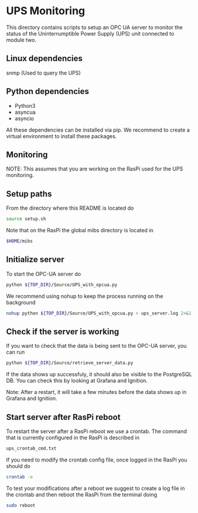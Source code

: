 # UPS Monitoring

This directory contains scripts to setup an OPC UA server
to monitor the status of the Uninterrumptible Power Supply (UPS)
unit connected to module two. 

## Linux dependencies

snmp (Used to query the UPS)

## Python dependencies

* Python3
* asyncua
* asyncio

All these dependencies can be installed via pip. We recommend
to create a virtual environment to install these packages.

## Monitoring

NOTE: This assumes that you are working on the RasPi used for 
the UPS monitoring. 

## Setup paths
From the directory where this README is located do

```bash
source setup.sh
```

Note that on the RasPi the global mibs directory
is located in

```bash
$HOME/mibs
```

## Initialize server

To start the OPC-UA server do 

```bash
python ${TOP_DIR}/Source/UPS_with_opcua.py
```

We recommend using nohup to keep the process running
on the background

```bash
nohup python ${TOP_DIR}/Source/UPS_with_opcua.py > ups_server.log 2>&1 &
```

## Check if the server is working

If you want to check that the data is being sent
to the OPC-UA server, you can run 

```bash
python ${TOP_DIR}/Source/retrieve_server_data.py
```

If the data shows up successfuly, it should also be visible 
to the PostgreSQL DB. You can check this by looking at Grafana
and Ignition. 

Note: After a restart, it will take a few minutes before the data
shows up in Grafana and Ignition. 


## Start server after RasPi reboot

To restart the server after a RasPi reboot we use a crontab. The command
that is currently configured in the RasPi is described in 

```bash
ups_crontab_cmd.txt
```

If you need to modify the crontab config file, once logged in the RasPi you should do

```bash
crontab -e 
```

To test your modifications after a reboot we suggest to create a log file
in the crontab and then reboot the RasPi from the terminal doing

```bash
sudo reboot 
```